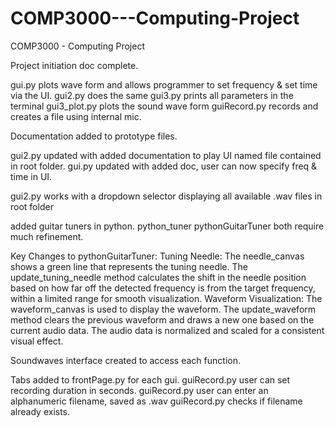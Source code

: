 # COMP3000---Computing-Project
COMP3000 - Computing Project

Project initiation doc complete.

gui.py plots wave form and allows programmer to set frequency & set time via the UI.
gui2.py does the same
gui3.py prints all parameters in the terminal
gui3_plot.py plots the sound wave form
guiRecord.py records and creates a file using internal mic.

Documentation added to prototype files.

gui2.py updated with added documentation to play UI named file contained in root folder.
gui.py updated with added doc, user can now specify freq & time in UI.

gui2.py works with a dropdown selector displaying all available .wav files in root folder

added guitar tuners in python.
python_tuner
pythonGuitarTuner
both require much refinement.

Key Changes to pythonGuitarTuner:
Tuning Needle:
The needle_canvas shows a green line that represents the tuning needle.
The update_tuning_needle method calculates the shift in the needle position based on how far off 
the detected frequency is from the target frequency, within a limited range for smooth visualization.
Waveform Visualization:
The waveform_canvas is used to display the waveform.
The update_waveform method clears the previous waveform and draws a new one based on the 
current audio data. The audio data is normalized and scaled for a consistent visual effect.

Soundwaves interface created to access each function.

Tabs added to frontPage.py for each gui.
guiRecord.py user can set recording duration in seconds.
guiRecord.py user can enter an alphanumeric filename, saved as .wav
guiRecord.py checks if filename already exists.
